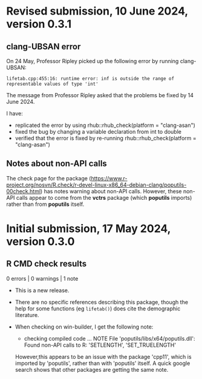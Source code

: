 

# Revised submission, 10 June 2024, version 0.3.1

## clang-UBSAN error

On 24 May, Professor Ripley picked up the following error by running
clang-UBSAN:

```
lifetab.cpp:455:16: runtime error: inf is outside the range of
representable values of type 'int'
```

The message from Professor Ripley asked that the problems be fixed by
14 June 2024.

I have:
- replicated the error by using rhub::rhub_check(platform =
  "clang-asan")
- fixed the bug by changing a variable declaration from int to
  double
- verified that the error is fixed by re-running rhub::rhub_check(platform =
  "clang-asan")
  

## Notes about non-API calls

The check page for the package
(https://www.r-project.org/nosvn/R.check/r-devel-linux-x86_64-debian-clang/poputils-00check.html)
has notes warning about non-API calls. However, these non-API calls
appear to come from the **vctrs** package (which **poputils** imports)
rather than from **poputils** itself.



# Initial submission, 17 May 2024, version 0.3.0

## R CMD check results

0 errors | 0 warnings | 1 note

* This is a new release.
* There are no specific references describing this package, though the
  help for some functions (eg `lifetab()`) does cite the demographic
  literature.
* When checking on win-builder, I get the following note: 

    * checking compiled code ... NOTE
    File 'poputils/libs/x64/poputils.dll':
      Found non-API calls to R: 'SETLENGTH', 'SET_TRUELENGTH'
	  
  However,this appears to be an issue with the package 'cpp11', which
  is imported by 'poputils', rather than with 'poputils' itself. A
  quick google search shows that other packages are getting the same
  note.
  
  






